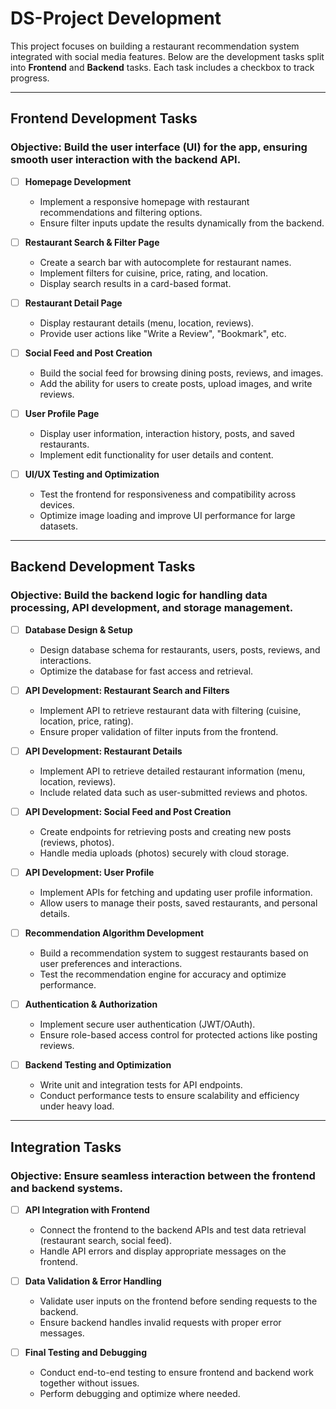# DS-Project Development

This project focuses on building a restaurant recommendation system integrated with social media features. Below are the development tasks split into **Frontend** and **Backend** tasks. Each task includes a checkbox to track progress.

---

## **Frontend Development Tasks**

### Objective: Build the user interface (UI) for the app, ensuring smooth user interaction with the backend API.

- [ ] **Homepage Development**
  - Implement a responsive homepage with restaurant recommendations and filtering options.
  - Ensure filter inputs update the results dynamically from the backend.

- [ ] **Restaurant Search & Filter Page**
  - Create a search bar with autocomplete for restaurant names.
  - Implement filters for cuisine, price, rating, and location.
  - Display search results in a card-based format.

- [ ] **Restaurant Detail Page**
  - Display restaurant details (menu, location, reviews).
  - Provide user actions like "Write a Review", "Bookmark", etc.

- [ ] **Social Feed and Post Creation**
  - Build the social feed for browsing dining posts, reviews, and images.
  - Add the ability for users to create posts, upload images, and write reviews.

- [ ] **User Profile Page**
  - Display user information, interaction history, posts, and saved restaurants.
  - Implement edit functionality for user details and content.

- [ ] **UI/UX Testing and Optimization**
  - Test the frontend for responsiveness and compatibility across devices.
  - Optimize image loading and improve UI performance for large datasets.

---

## **Backend Development Tasks**

### Objective: Build the backend logic for handling data processing, API development, and storage management.

- [ ] **Database Design & Setup**
  - Design database schema for restaurants, users, posts, reviews, and interactions.
  - Optimize the database for fast access and retrieval.

- [ ] **API Development: Restaurant Search and Filters**
  - Implement API to retrieve restaurant data with filtering (cuisine, location, price, rating).
  - Ensure proper validation of filter inputs from the frontend.

- [ ] **API Development: Restaurant Details**
  - Implement API to retrieve detailed restaurant information (menu, location, reviews).
  - Include related data such as user-submitted reviews and photos.

- [ ] **API Development: Social Feed and Post Creation**
  - Create endpoints for retrieving posts and creating new posts (reviews, photos).
  - Handle media uploads (photos) securely with cloud storage.

- [ ] **API Development: User Profile**
  - Implement APIs for fetching and updating user profile information.
  - Allow users to manage their posts, saved restaurants, and personal details.

- [ ] **Recommendation Algorithm Development**
  - Build a recommendation system to suggest restaurants based on user preferences and interactions.
  - Test the recommendation engine for accuracy and optimize performance.

- [ ] **Authentication & Authorization**
  - Implement secure user authentication (JWT/OAuth).
  - Ensure role-based access control for protected actions like posting reviews.

- [ ] **Backend Testing and Optimization**
  - Write unit and integration tests for API endpoints.
  - Conduct performance tests to ensure scalability and efficiency under heavy load.

---

## **Integration Tasks**

### Objective: Ensure seamless interaction between the frontend and backend systems.

- [ ] **API Integration with Frontend**
  - Connect the frontend to the backend APIs and test data retrieval (restaurant search, social feed).
  - Handle API errors and display appropriate messages on the frontend.

- [ ] **Data Validation & Error Handling**
  - Validate user inputs on the frontend before sending requests to the backend.
  - Ensure backend handles invalid requests with proper error messages.

- [ ] **Final Testing and Debugging**
  - Conduct end-to-end testing to ensure frontend and backend work together without issues.
  - Perform debugging and optimize where needed.
